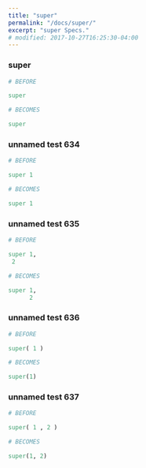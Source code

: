 ```yaml
---
title: "super"
permalink: "/docs/super/"
excerpt: "super Specs."
# modified: 2017-10-27T16:25:30-04:00
---
```

### super
```ruby
# BEFORE

super

```
```ruby
# BECOMES

super

```
### unnamed test 634
```ruby
# BEFORE

super 1

```
```ruby
# BECOMES

super 1

```
### unnamed test 635
```ruby
# BEFORE

super 1, 
 2

```
```ruby
# BECOMES

super 1,
      2

```
### unnamed test 636
```ruby
# BEFORE

super( 1 )

```
```ruby
# BECOMES

super(1)

```
### unnamed test 637
```ruby
# BEFORE

super( 1 , 2 )

```
```ruby
# BECOMES

super(1, 2)
```
